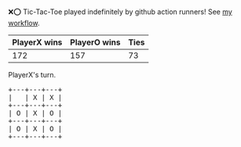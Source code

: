 :x::o: Tic-Tac-Toe played indefinitely by github action runners! See [my workflow](.github/workflows/play.yaml).

|PlayerX wins|PlayerO wins|Ties|
|-|-|-|
|172|157|73|

PlayerX's turn.

<pre>
+---+---+---+
|   | X | X |
+---+---+---+
| O | X | O |
+---+---+---+
| O | X | O |
+---+---+---+
</pre>